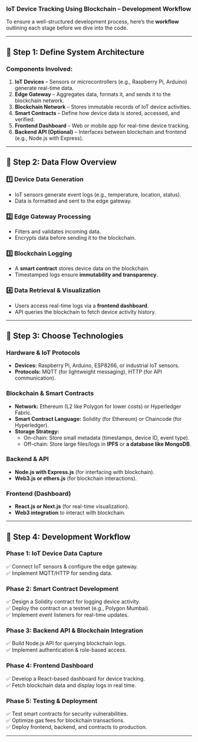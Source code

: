 ### **IoT Device Tracking Using Blockchain – Development Workflow**  

To ensure a well-structured development process, here’s the **workflow** outlining each stage before we dive into the code.  

---

## **🔹 Step 1: Define System Architecture**  

### **Components Involved:**  
1. **IoT Devices** – Sensors or microcontrollers (e.g., Raspberry Pi, Arduino) generate real-time data.  
2. **Edge Gateway** – Aggregates data, formats it, and sends it to the blockchain network.  
3. **Blockchain Network** – Stores immutable records of IoT device activities.  
4. **Smart Contracts** – Define how device data is stored, accessed, and verified.  
5. **Frontend Dashboard** – Web or mobile app for real-time device tracking.  
6. **Backend API (Optional)** – Interfaces between blockchain and frontend (e.g., Node.js with Express).  

---

## **🔹 Step 2: Data Flow Overview**  

### **1️⃣ Device Data Generation**  
- IoT sensors generate event logs (e.g., temperature, location, status).  
- Data is formatted and sent to the edge gateway.  

### **2️⃣ Edge Gateway Processing**  
- Filters and validates incoming data.  
- Encrypts data before sending it to the blockchain.  

### **3️⃣ Blockchain Logging**  
- A **smart contract** stores device data on the blockchain.  
- Timestamped logs ensure **immutability and transparency**.  

### **4️⃣ Data Retrieval & Visualization**  
- Users access real-time logs via a **frontend dashboard**.  
- API queries the blockchain to fetch device activity history.  

---

## **🔹 Step 3: Choose Technologies**  

### **Hardware & IoT Protocols**  
- **Devices:** Raspberry Pi, Arduino, ESP8266, or industrial IoT sensors.  
- **Protocols:** MQTT (for lightweight messaging), HTTP (for API communication).  

### **Blockchain & Smart Contracts**  
- **Network:** Ethereum (L2 like Polygon for lower costs) or Hyperledger Fabric.  
- **Smart Contract Language:** Solidity (for Ethereum) or Chaincode (for Hyperledger).  
- **Storage Strategy:**  
  - On-chain: Store small metadata (timestamps, device ID, event type).  
  - Off-chain: Store large files/logs in **IPFS** or **a database like MongoDB**.  

### **Backend & API**  
- **Node.js with Express.js** (for interfacing with blockchain).  
- **Web3.js or ethers.js** (for blockchain interactions).  

### **Frontend (Dashboard)**  
- **React.js or Next.js** (for real-time visualization).  
- **Web3 integration** to interact with blockchain.  

---

## **🔹 Step 4: Development Workflow**  

### **Phase 1: IoT Device Data Capture**  
✅ Connect IoT sensors & configure the edge gateway.  
✅ Implement MQTT/HTTP for sending data.  

### **Phase 2: Smart Contract Development**  
✅ Design a Solidity contract for logging device activity.  
✅ Deploy the contract on a testnet (e.g., Polygon Mumbai).  
✅ Implement event listeners for real-time updates.  

### **Phase 3: Backend API & Blockchain Integration**  
✅ Build Node.js API for querying blockchain logs.  
✅ Implement authentication & role-based access.  

### **Phase 4: Frontend Dashboard**  
✅ Develop a React-based dashboard for device tracking.  
✅ Fetch blockchain data and display logs in real time.  

### **Phase 5: Testing & Deployment**  
✅ Test smart contracts for security vulnerabilities.  
✅ Optimize gas fees for blockchain transactions.  
✅ Deploy frontend, backend, and contracts to production.  

---

